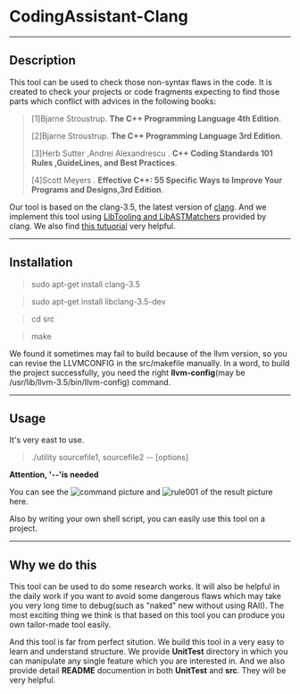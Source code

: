 # CodingAssistant-Clang #
***

## Description ##
This tool can be used to check those non-syntax flaws in the code. It is created to check your projects or code fragments expecting to find those parts which conflict with advices in the following books:
>[1]Bjarne Stroustrup. **The C++ Programming Language 4th Edition**.
>
>[2]Bjarne Stroustrup. **The C++ Programming Language 3rd Edition**.
>
>[3]Herb Sutter ,Andrei Alexandrescu . **C++ Coding Standards 101 Rules ,GuideLines, and Best Practices**.
>
>[4]Scott Meyers . **Effective C++: 55 Specific Ways to Improve Your Programs and Designs,3rd Edition**.

Our tool is based on the clang-3.5, the latest version of [clang](http://clang.llvm.org/). And we implement this tool using [LibTooling and LibASTMatchers](http://clang.llvm.org/docs/LibASTMatchersTutorial.html) provided by clang. We also find [this tutuorial](https://github.com/loarabia/Clang-tutorial) very helpful. 

***

## Installation ##

>sudo apt-get install clang-3.5


>sudo apt-get install libclang-3.5-dev


>cd src

>make

We found it sometimes may fail to build because of the llvm version, so you can revise the LLVMCONFIG in the src/makefile manually. In a word, to build the project successfully, you need the right **llvm-config**(may be /usr/lib/llvm-3.5/bin/llvm-config) command.

***

## Usage ##
It's very east to use.

>./utility sourcefile1, sourcefile2 -- [options]

**Attention, '--'is needed**

You can see the ![command](https://github.com/jitara/CodingAssistant-Clang/blob/master/command.png) picture and ![rule001 of the result](https://github.com/jitara/CodingAssistant-Clang/blob/master/rule001.png) picture here.

Also by writing your own shell script, you can easily use this tool on a project.


***

## Why we do this ##
This tool can be used to do some research works. It will also be helpful in the daily work if you want to avoid some dangerous flaws which may take you very long time to debug(such as "naked" new without using RAII). The most exciting thing we think is that based on this tool you can produce you own tailor-made tool easily.  

And this tool is far from perfect sitution. We build this tool in a very easy to learn and understand structure. We provide **UnitTest** directory in which you can manipulate any single feature which you are interested in. And we also provide detail **README** documention in both **UnitTest** and **src**. They will be very helpful.
